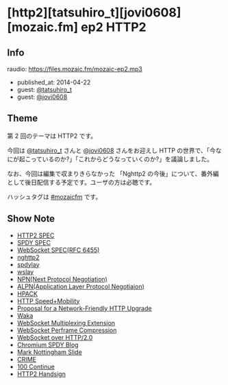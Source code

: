 # [http2][tatsuhiro_t][jovi0608][mozaic.fm] ep2 HTTP2

## Info

raudio: https://files.mozaic.fm/mozaic-ep2.mp3

- published_at: 2014-04-22
- guest: [@tatsuhiro_t](https://twitter.com/tatsuhiro_t)
- guest: [@jovi0608](https://twitter.com/jovi0608)


## Theme

第 2 回のテーマは HTTP2 です。

今回は [@tatsuhiro_t](https://twitter.com/tatsuhiro_t) さんと [@jovi0608](https://twitter.com/jovi0608) さんをお迎えし HTTP の世界で、「今なにが起こっているのか?」「これからどうなっていくのか?」を議論しました。

なお、今回は編集で収まりきらなかった 「Nghttp2 の今後」について、番外編として後日配信する予定です。ユーザの方は必聴です。

ハッシュタグは [#mozaicfm](https://twitter.com/search?q=mozaicfm&src=hash) です。


## Show Note

- [HTTP2 SPEC](http://t.umblr.com/redirect?z=http%3A%2F%2Ftools.ietf.org%2Fhtml%2Fdraft-ietf-httpbis-http2&t=NTQxM2I0NTEzNDk4ODE3YzU4OGQwNGE5YzViYzcyYjFhYzVjZGFhYixOUVNmZnZqSA%3D%3D)
- [SPDY SPEC](http://t.umblr.com/redirect?z=http%3A%2F%2Fwww.chromium.org%2Fspdy%2Fspdy-protocol&t=OTk1ZjdiYzM5YjE5ZGQwYWYxOTFmZTNiMGNlOTA2MTdmZTczMGRjNixOUVNmZnZqSA%3D%3D)
- [WebSocket SPEC(RFC 6455)](http://t.umblr.com/redirect?z=https%3A%2F%2Ftools.ietf.org%2Fhtml%2Frfc6455&t=OTRjMTlmYzRiMTEyMjE2M2JiMzdiZWFhOWUwZTI0MzEwMmVhNzY1YixOUVNmZnZqSA%3D%3D)
- [nghttp2](http://t.umblr.com/redirect?z=https%3A%2F%2Fgithub.com%2Ftatsuhiro-t%2Fnghttp2&t=MTk1ZGZhZTY0ZjM5Y2NiODJmMTEyNThiNjk2NGVlMzg4ODQ3YWIzMixOUVNmZnZqSA%3D%3D)
- [spdylay](http://t.umblr.com/redirect?z=https%3A%2F%2Fgithub.com%2Ftatsuhiro-t%2Fspdylay&t=ZDIxNjBlMzFiNWQ5ZjNiOTc3OTBlZWFjMThjYjQ2NDhjYTFlMjkxMCxOUVNmZnZqSA%3D%3D)
- [wslay](http://t.umblr.com/redirect?z=https%3A%2F%2Fgithub.com%2Ftatsuhiro-t%2Fwslay&t=MTM4OTcwNjc3MmI2YzdjYmI1ZGM1MzFhYjA5MWNkNTdiMzc0MzAzYSxOUVNmZnZqSA%3D%3D)
- [NPN(Next Protocol Negotiation)](http://t.umblr.com/redirect?z=https%3A%2F%2Ftechnotes.googlecode.com%2Fgit%2Fnextprotoneg.html&t=MGYxYWIxZDZkMjRjMzdhNmY0ZmZlNjhjOGIxZjhhNGQyZjc4YTE3YixOUVNmZnZqSA%3D%3D)
- [ALPN(Application Layer Protocol Negotiaion)](http://t.umblr.com/redirect?z=http%3A%2F%2Ftools.ietf.org%2Fhtml%2Fdraft-ietf-tls-applayerprotoneg&t=NTk3MGVmNjk0YWNiYjExMmVjOTNjNmY5MzU4MTYwMGYxOWIyZTE4ZixOUVNmZnZqSA%3D%3D)
- [HPACK](http://t.umblr.com/redirect?z=http%3A%2F%2Ftools.ietf.org%2Fhtml%2Fdraft-ietf-httpbis-header-compression&t=MjgzZGUyNmI0ODA2ZGFjNGFiNjBlOTgwMjYzZDdiNGEzMzM0NDhmOSxOUVNmZnZqSA%3D%3D)
- [HTTP Speed+Mobility](http://t.umblr.com/redirect?z=http%3A%2F%2Ftools.ietf.org%2Fhtml%2Fdraft-montenegro-httpbis-speed-mobility&t=ODIyYmJlYjRlY2Y4ZGI1YjZiODZhYmJiYmEzYmZkNmIwY2IwMmRiMyxOUVNmZnZqSA%3D%3D)
- [Proposal for a Network-Friendly HTTP Upgrade](http://t.umblr.com/redirect?z=https%3A%2F%2Ftools.ietf.org%2Fhtml%2Fdraft-tarreau-httpbis-network-friendly&t=NDhiNzEyNjdkMTk4M2MyODI5ZTMwYTdiYzZiMDA4OWUwZmYwYTMzNixOUVNmZnZqSA%3D%3D)
- [Waka](http://t.umblr.com/redirect?z=http%3A%2F%2Ftools.ietf.org%2Fagenda%2F83%2Fslides%2Fslides-83-httpbis-5.pdf&t=MmEwYjFlMWQzNTRmNmQ5NDQ3YWNkNGJmYjhiYTMyMGYzNzg0NGZmZCxOUVNmZnZqSA%3D%3D)
- [WebSocket Multiplexing Extension](http://t.umblr.com/redirect?z=http%3A%2F%2Ftools.ietf.org%2Fhtml%2Fdraft-ietf-hybi-websocket-multiplexing&t=OWVlNmJlMzY2NGM0MjEyN2EyN2FmM2JiMzg3YjhkM2QwMGUyOGNiYSxOUVNmZnZqSA%3D%3D)
- [WebSocket Perframe Compression](http://t.umblr.com/redirect?z=http%3A%2F%2Ftools.ietf.org%2Fhtml%2Fdraft-ietf-hybi-websocket-perframe-compression&t=NjVlNGQ2ZjVhMGY2MjNmMDg3MDBmOGEyMWE2MWFjNTZlMjcwMTJiNSxOUVNmZnZqSA%3D%3D)
- [WebSocket over HTTP/2.0](http://t.umblr.com/redirect?z=http%3A%2F%2Ftools.ietf.org%2Fhtml%2Fdraft-hirano-httpbis-websocket-over-http2&t=NmNiMTZiODVhM2VmYjdhMzFmMmJmMTFjZTI0ZDM1YWU1NjkzNjhlMCxOUVNmZnZqSA%3D%3D)
- [Chromium SPDY Blog](http://t.umblr.com/redirect?z=http%3A%2F%2Fblog.chromium.org%2F2012%2F01%2Fmaking-web-speedier-and-safer-with-spdy.html&t=MmE3NDcyZGZmMGNlNWNjYmQ2NWI3MGVjMTZkMzJjZjU4Mzc3NTU1OCxOUVNmZnZqSA%3D%3D)
- [Mark Nottingham Slide](http://t.umblr.com/redirect?z=http%3A%2F%2Fwww.slideshare.net%2Fmnot%2Fwhat-http20-will-do-for-you&t=NjViODkzMzQzODdmYTBmZDI2MThiNDNhMzNmMjcwMTRhOWE2MmIwMyxOUVNmZnZqSA%3D%3D)
- [CRIME](http://t.umblr.com/redirect?z=https%3A%2F%2Fwww.imperialviolet.org%2F2012%2F09%2F21%2Fcrime.html&t=YTk4OGM2NTdmZDFkZDg5MzU1NGZiZjNlYWEzOTllYjVhMWUzOTY2MyxOUVNmZnZqSA%3D%3D)
- [100 Continue](http://t.umblr.com/redirect?z=http%3A%2F%2Fwww.studyinghttp.net%2Fconnections%23UseOfThe100Status&t=YmQzYzI0OGEyYmJkN2VjMmFiZTA1NzBmZGFiZmQ5MDZkNzJiZDQxMyxOUVNmZnZqSA%3D%3D)
- [HTTP2 Handsign](https://twitter.com/tatsuhiro_t/status/452469688425922560)
